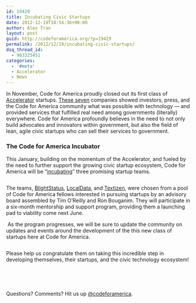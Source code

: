 ```yaml
---
id: 19429
title: Incubating Civic Startups
date: 2012-12-19T18:54:36+00:00
author: Alex Tran
layout: post
guid: http://codeforamerica.org/?p=19429
permalink: /2012/12/19/incubating-civic-startups/
dsq_thread_id:
  - 983325451
categories:
  - '#meta'
  - Accelerator
  - News
---
```

In November, Code for America proudly closed out its first class of [Accelerator](http://www.codeforamerica.org/accelerator) startups. <a href="http://codeforamerica.org/2013startups" target="_blank">These seven</a> companies showed investors, press, and the Code for America community what was possible with technology &#8212; and provided services that fulfilled real need among governments (literally) everywhere. Code for America profoundly believes in the need to not only build advocates and innovators within government, but also the field of lean, agile civic startups who can sell their services to government.

### **The Code for America Incubator**

This January, building on the momentum of the Accelerator, and fueled by the need to further support the growing civic startup ecosystem, Code for America will be &#8220;[incubating](http://codeforamerica.org/incubation/)&#8221; three promising startup teams.

<img class="size-medium wp-image-19481 alignleft" title="localdatalogov1" src="http://codeforamerica.org/wp-content/uploads/2012/12/localdatalogov1-248x300.png" alt="" />

The teams, [BlightStatus](http://www.blightstatus.com), [LocalData](http://localdata.com/), and [Textizen](http://www.textizen.com/welcome), were chosen from a pool of Code for America fellows interested in pursuing startups by an advisory board assembled by Tim O’Reilly and Ron Bouganim. They will participate in a six-month mentorship and support program, providing them a launching pad to viability come next June.

<img class="size-full wp-image-19437 alignright" title="blight" src="http://codeforamerica.org/wp-content/uploads/2012/12/blight.png" alt="" /> As the program progresses, we will be sure to update the community on updates and events around the development of the this new class of startups here at Code for America.

<img class="size-full wp-image-19438 alignleft" style="line-height: 21.81818199157715px;" title="textizen" src="http://codeforamerica.org/wp-content/uploads/2012/12/textizen.png" alt="" />

Please help us congratulate them on taking this incredible step in developing themselves, their startups, and the civic technology ecosystem!

&nbsp;

&nbsp;

Questions? Comments? Hit us up [@codeforamerica](http://twitter.com/codeforamerica).